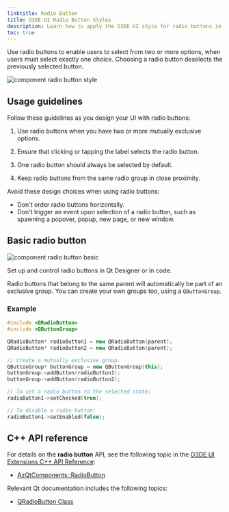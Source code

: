 ```yaml
---
linktitle: Radio Button
title: O3DE UI Radio Button Styles
description: Learn how to apply the O3DE UI style for radio buttons in O3DE Gems and tools.
toc: true
---
```


Use radio buttons to enable users to select from two or more options, when users must select exactly one choice. Choosing a radio button deselects the previously selected button.

![component radio button style](/images/tools-ui/component-radio-button-style.png)

## Usage guidelines

Follow these guidelines as you design your UI with radio buttons:

1.  Use radio buttons when you have two or more mutually exclusive options.

1.  Ensure that clicking or tapping the label selects the radio button.

1.  One radio button should always be selected by default.

1.  Keep radio buttons from the same radio group in close proximity.

Avoid these design choices when using radio buttons:
+ Don't order radio buttons horizontally.
+ Don't trigger an event upon selection of a radio button, such as spawning a popover, popup, new page, or new window.

## Basic radio button

![component radio button basic](/images/tools-ui/component-radio-button-basic.png)

Set up and control radio buttons in Qt Designer or in code.

Radio buttons that belong to the same parent will automatically be part of an exclusive group. You can create your own groups too, using a `QButtonGroup`.

### Example

```cpp
#include <QRadioButton>
#include <QButtonGroup>

QRadioButton* radioButton1 = new QRadioButton(parent);
QRadioButton* radioButton2 = new QRadioButton(parent);

// Create a mutually exclusive group.
QButtonGroup* buttonGroup = new QButtonGroup(this);
buttonGroup->addButton(radioButton1);
buttonGroup->addButton(radioButton2);

// To set a radio button to the selected state:
radioButton1->setChecked(true);

// To disable a radio button:
radioButton1->setEnabled(false);
```

## C++ API reference

For details on the **radio button** API, see the following topic in the [O3DE UI Extensions C++ API Reference](/docs/api/frameworks/azqtcomponents/namespace_az_qt_components.html):
+  [AzQtComponents::RadioButton](/docs/api/frameworks/azqtcomponents/class_az_qt_components_1_1_radio_button.html)

Relevant Qt documentation includes the following topics:
+  [QRadioButton Class](https://doc.qt.io/qt-5/qradiobutton.html)
